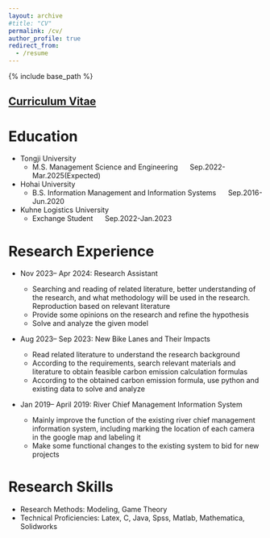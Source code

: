 ```yaml
---
layout: archive
#title: "CV"
permalink: /cv/
author_profile: true
redirect_from:
  - /resume
---
```


{% include base_path %}

## [Curriculum Vitae](https://www.dropbox.com/scl/fi/lg5vs8n82mcinu0eojtc6/ZHI-CHEN_CV-2024.pdf?rlkey=0tkfqp7p9yv3g8u4a79jowjq8&st=06hj24rx&dl=0)


Education
======
* Tongji University 
  * M.S. Management Science and Engineering &nbsp;&nbsp;&nbsp;&nbsp; Sep.2022-Mar.2025(Expected)
* Hohai University
  * B.S. Information Management and Information Systems &nbsp;&nbsp;&nbsp;&nbsp; Sep.2016-Jun.2020
* Kuhne Logistics University
  * Exchange Student &nbsp;&nbsp;&nbsp;&nbsp; Sep.2022-Jan.2023

Research Experience
======
* Nov 2023– Apr 2024: Research Assistant
  * Searching and reading of related literature, better understanding of the research, and what methodology will be used in the research. Reproduction based on relevant literature
  * Provide some opinions on the research and refine the hypothesis
  * Solve and analyze the given model

* Aug 2023– Sep 2023:   New Bike Lanes and Their Impacts
  * Read related literature to understand the research background
  * According to the requirements, search relevant materials and literature to obtain feasible carbon emission calculation formulas
  * According to the obtained carbon emission formula, use python and existing data to solve and analyze

* Jan 2019– April 2019:  River Chief Management Information System
  * Mainly improve the function of the existing river chief management information system, including marking the location of each camera in the google map and labeling it
  * Make some functional changes to the existing system to bid for new projects
  
Research Skills
======
* Research Methods: Modeling, Game Theory
* Technical Proficiencies: Latex, C, Java, Spss, Matlab, Mathematica, Solidworks



